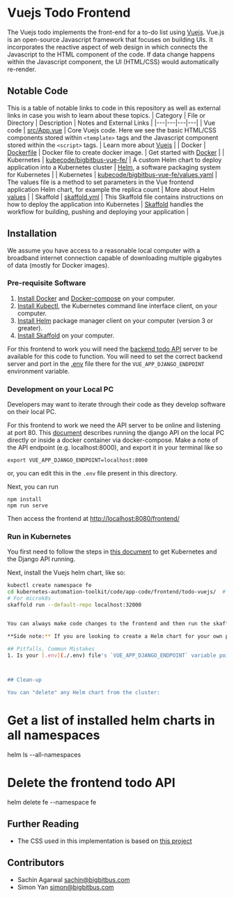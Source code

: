 # Vuejs Todo Frontend

The Vuejs todo implements the front-end for a to-do list using [Vuejs](https://vuejs.org/). Vue.js is an open-source Javascript framework that focuses on building UIs. It incorporates the reactive aspect of web design in which connects the Javascript to the HTML component of the code. If data change happens within the Javascript component, the UI (HTML/CSS) would automatically re-render.


## Notable Code

This is a table of notable links to code in this repository as well as external links in case you wish to learn about these topics.
| Category | File or Directory  | Description | Notes and External Links |
|---|---|---|---|
| Vue code | [src/App.vue](src/App.vue) |  Core Vuejs code. Here we see the basic HTML/CSS components stored within `<template>` tags and the Javascript component stored within the `<script>` tags.   |  Learn more about [Vuejs](https://vuejs.org/) |
| Docker | [Dockerfile](Dockerfile)  | Docker file to create docker image.   | Get started with [Docker](https://docs.docker.com/get-started/) |
| Kubernetes | [kubecode/bigbitbus-vue-fe/](kubecode/bigbitbus-vue-fe/) | A custom Helm chart to deploy application into a Kubernetes cluster | [Helm](https://helm.sh/docs/topics/charts/), a software packaging system for Kubernetes |
| Kubernetes | [kubecode/bigbitbus-vue-fe/values.yaml](kubecode/bigbitbus-vue-fe/values.yaml) | The values file is a method to set parameters in the Vue frontend application Helm chart, for example the replica count | More about Helm [values](https://helm.sh/docs/chart_template_guide/values_files/) |
| Skaffold | [skaffold.yml](skaffold.yml) | This Skaffold file contains instructions on how to deploy the application into Kubernetes | [Skaffold](https://skaffold.dev/) handles the workflow for building, pushing and deploying your application |



## Installation

We assume you have access to a reasonable local computer with a broadband internet connection capable of downloading multiple gigabytes of data (mostly for Docker images).
### Pre-requisite Software


1. [Install Docker](https://docs.docker.com/get-docker/) and [Docker-compose](https://docs.docker.com/compose/install/) on your computer.
2. [Install Kubectl](https://kubernetes.io/docs/tasks/tools/install-kubectl/), the Kubernetes command line interface client, on your computer.
3. [Install Helm](https://helm.sh/docs/intro/install/) package manager client on your computer (version 3 or greater).
4. [Install Skaffold](https://skaffold.dev/docs/install/) on your computer.

For this frontend to work you will need the [backend todo API](../../api/todo-python-django/) server to be available for this code to function. You will need to set the correct backend server and port in the [.env](./.env) file there for the `VUE_APP_DJANGO_ENDPOINT` environment variable.

### Development on your Local PC
Developers may want to iterate through their code as they develop software on their local PC.

For this frontend to work we need the API server to be online and listening at port 80. This [document](../../../app-code/api/todo-python-django/) describes running the django API on the local PC directly or inside a docker container via docker-compose. Make a note of the API endpoint (e.g. localhost:8000), and export it in your terminal like so

```
export VUE_APP_DJANGO_ENDPOINT=localhost:8000
```
or, you can edit this in the `.env` file present in this directory.

Next, you can run

```
npm install
npm run serve
```

Then access the frontend at [http://localhost:8080/frontend/](http://localhost:8080/frontend/)


### Run in Kubernetes

You first need to follow the steps in [this document](../../../app-code/api/todo-python-django/) to get Kubernetes and the Django API running.

Next, install the Vuejs helm chart, like so:

```bash
kubectl create namespace fe
cd kubernetes-automation-toolkit/code/app-code/frontend/todo-vuejs/  # this directory
# For microk8s
skaffold run --default-repo localhost:32000


You can always make code changes to the frontend and then run the skaffold `run` command again to deploy the changes into the Kubernetes cluster. Learn more about other [skaffold developer and operations workflows](https://skaffold.dev/docs/workflows/).

**Side note:** If you are looking to create a Helm chart for your own project we recommend starting from the boiler-plate code generated by [`helm create`](https://helm.sh/docs/helm/helm_create/). This command will create a basic layout that you can then adapt to your application.

## Pitfalls, Common Mistakes
1. Is your [.env](./.env) file's `VUE_APP_DJANGO_ENDPOINT` variable pointing to the correct Django todo API server? Point your browser at http://host:[port]/djangoapi/apis/v1/ and check if you can browse the API, add a todo item, list items etc.



## Clean-up

You can "delete" any Helm chart from the cluster:

```
# Get a list of installed helm charts in all namespaces
helm ls --all-namespaces

# Delete the frontend todo API
helm delete fe --namespace fe

## Further Reading

* The CSS used in this implementation is based on [this project](https://github.com/Klerith/TODO-CSS-Template)

## Contributors

* Sachin Agarwal <sachin@bigbitbus.com>
* Simon Yan <simon@bigbitbus.com>

